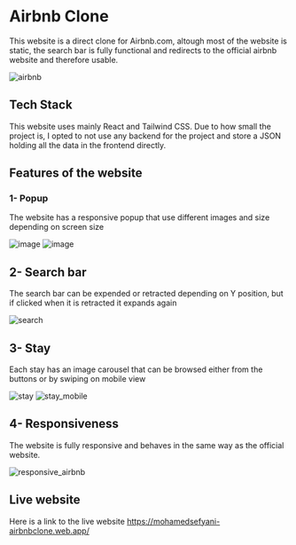 # Airbnb Clone

This website is a direct clone for Airbnb.com, altough most of the website is static, the search bar is fully functional and redirects to the official airbnb website and therefore usable.

![airbnb](https://github.com/MohamedSefyaniLakrizi/Airbnb-Clone/assets/102101395/e83eafd7-d0cf-4e28-add1-96702a8cced5)


## Tech Stack

This website uses mainly React and Tailwind CSS. Due to how small the project is, I opted to not use any backend for the project and store a JSON holding all the data in the frontend directly.

## Features of the website

### 1- Popup

The website has a responsive popup that use different images and size depending on screen size

![image](https://github.com/MohamedSefyaniLakrizi/Airbnb-Clone/assets/102101395/69debaf5-6937-4eac-9af3-00eab173944d)
![image](https://github.com/MohamedSefyaniLakrizi/Airbnb-Clone/assets/102101395/4ce7d552-f66d-4e24-9689-1373fcb2dbe2)

## 2- Search bar

The search bar can be expended or retracted depending on Y position, but if clicked when it is retracted it expands again

![search](https://github.com/MohamedSefyaniLakrizi/Airbnb-Clone/assets/102101395/baf6df5d-ebdb-446c-9afc-54dd58a4356e)

## 3- Stay

Each stay has an image carousel that can be browsed either from the buttons or by swiping on mobile view

![stay](https://github.com/MohamedSefyaniLakrizi/Airbnb-Clone/assets/102101395/304bd958-2107-458c-a852-6027636e523c)
![stay_mobile](https://github.com/MohamedSefyaniLakrizi/Airbnb-Clone/assets/102101395/0540e975-d9a5-481f-a221-c26fe7f5806f)

## 4- Responsiveness

The website is fully responsive and behaves in the same way as the official website.

![responsive_airbnb](https://github.com/MohamedSefyaniLakrizi/Airbnb-Clone/assets/102101395/6b6854b9-53ff-43f1-aec1-ce71eaacfff7)

## Live website

Here is a link to the live website https://mohamedsefyani-airbnbclone.web.app/

